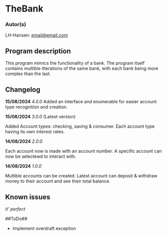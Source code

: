 # TheBank

### Autor(s)
LH-Hansen: email@email.com

## Program description
This program mimics the functionality of a bank. The program itself contains multible itterations of the same bank, with each bank being more complex than the last.

## Changelog
__15/08/2024__
*4.0.0*
Added an interface and enumerable for easier account type recognition and creation.

__15/08/2024__
*3.0.0* (Latest version)

Added Account types: checking, saving & consumer. Each account type having its own interest rates.

**14/08/2024**
*2.0.0*

Each account now is made with an account number. A specific account can now be selectewd to interact with.

**14/08/2024**
*1.0.0*

Multible accounts can be created. Latest account can deposit & withdraw money to their account and see their total balance.

## Known issues
*it' perfect*

##ToDo##
- Implement overdraft exception

